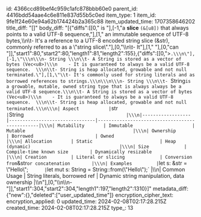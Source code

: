id: 4366ccd89bef4c959c1afc878bbb60e0
parent_id: 4416bdd54aae4c6e811e837d55b5c0ed
item_type: 1
item_id: 9fe1f24e60e94a62b174424b2a365c88
item_updated_time: 1707358646202
title_diff: "[]"
body_diff: "[{\"diffs\":[[0,\" is \"],[-1,\"a **slice** `(&[u8])` that always points to a valid UTF-8 sequence,\"],[1,\" an immutable sequence of UTF-8 bytes,\\\n\\t- It's a reference to a UTF-8 encoded string slice (&str), commonly referred to as a \\\"string slice\\\".\"],[0,\"\\\n\\t- It\"],[1,\" \"],[0,\"can \"]],\"start1\":80,\"start2\":80,\"length1\":81,\"length2\":155},{\"diffs\":[[0,\">`.\\\n\"],[-1,\"\\\n\\\n- String \\\n\\t- A String is stored as a vector of bytes (Vec<u8>)\\\n    - It is guaranteed to always be a valid UTF-8 sequence.  \\\n\\t- String is heap allocated, growable and not null terminated.\"],[1,\"\\t- It's commonly used for string literals and as borrowed references to strings.\\\n\\\n\\\n- String \\\n\\t- `String` is a growable, mutable, owned string type that is always always be a valid UTF-8 sequence.\\\n\\t- A String is stored as a vector of bytes (Vec<u8>)\\\n    - It is guaranteed to always be a valid UTF-8 sequence.  \\\n\\t- String is heap allocated, growable and not null terminated.\\\n\\\n| Aspect           | `str`                          | `String`                                       |\\\n|------------------|--------------------------------|------------------------------------------------|\\\n| Mutability       | Immutable                      | Mutable                                        |\\\n| Ownership        | Borrowed                       | Owned                                          |\\\n| Allocation       | Static                         | Heap (dynamic)                                 |\\\n| Size             | Compile-time known size        | Dynamically resizable                          |\\\n| Creation         | Literal or slicing             | Conversion from `&str` or concatenation        |\\\n| Examples         | `let s: &str = \\\"Hello\\\";`       | `let mut s: String = String::from(\\\"Hello\\\");`   |\\\n| Common Usage     | String literals, borrowed ref  | Dynamic string manipulation, data ownership    |\\\n\"],[0,\"\\\n\\\n- \"]],\"start1\":304,\"start2\":304,\"length1\":197,\"length2\":1310}]"
metadata_diff: {"new":{},"deleted":["user_updated_time"]}
encryption_cipher_text: 
encryption_applied: 0
updated_time: 2024-02-08T02:17:28.215Z
created_time: 2024-02-08T02:17:28.215Z
type_: 13